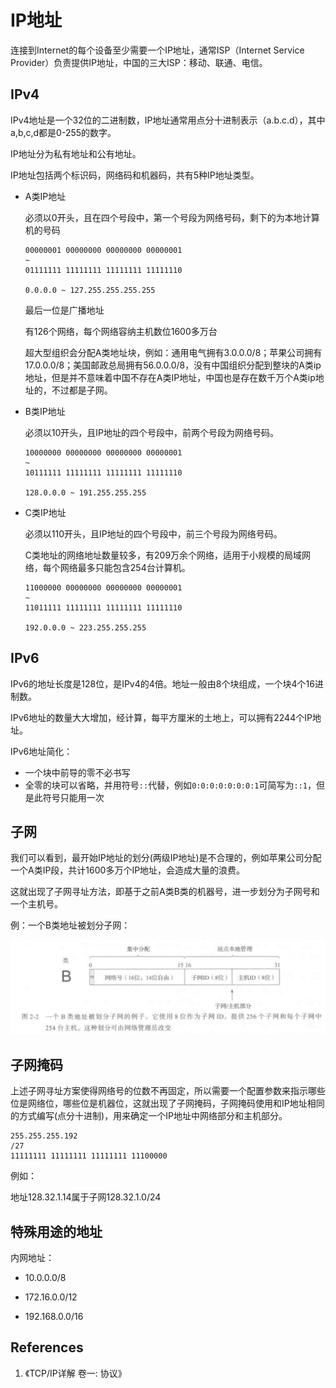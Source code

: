 # IP地址

连接到Internet的每个设备至少需要一个IP地址，通常ISP（Internet Service Provider）负责提供IP地址，中国的三大ISP：移动、联通、电信。

## IPv4

IPv4地址是一个32位的二进制数，IP地址通常用点分十进制表示（a.b.c.d），其中a,b,c,d都是0-255的数字。

IP地址分为私有地址和公有地址。

IP地址包括两个标识码，网络码和机器码，共有5种IP地址类型。

- A类IP地址

  必须以0开头，且在四个号段中，第一个号段为网络号码，剩下的为本地计算机的号码

  ```
  00000001 00000000 00000000 00000001
  ~
  01111111 11111111 11111111 11111110
  
  0.0.0.0 ~ 127.255.255.255.255
  ```

  最后一位是广播地址

  有126个网络，每个网络容纳主机数位1600多万台

  超大型组织会分配A类地址块，例如：通用电气拥有3.0.0.0/8；苹果公司拥有17.0.0.0/8；美国邮政总局拥有56.0.0.0/8，没有中国组织分配到整块的A类ip地址，但是并不意味着中国不存在A类IP地址，中国也是存在数千万个A类ip地址的，不过都是子网。

- B类IP地址

  必须以10开头，且IP地址的四个号段中，前两个号段为网络号码。

  ```
  10000000 00000000 00000000 00000001
  ~
  10111111 11111111 11111111 11111110
  
  128.0.0.0 ~ 191.255.255.255
  ```

- C类IP地址

  必须以110开头，且IP地址的四个号段中，前三个号段为网络号码。

  C类地址的网络地址数量较多，有209万余个网络，适用于小规模的局域网络，每个网络最多只能包含254台计算机。

  ```
  11000000 00000000 00000000 00000001 
  ~
  11011111 11111111 11111111 11111110
  
  192.0.0.0 ~ 223.255.255.255
  ```

## IPv6

IPv6的地址长度是128位，是IPv4的4倍。地址一般由8个块组成，一个块4个16进制数。

IPv6地址的数量大大增加，经计算，每平方厘米的土地上，可以拥有2244个IP地址。

IPv6地址简化：

- 一个块中前导的零不必书写
- 全零的块可以省略，并用符号`::`代替，例如`0:0:0:0:0:0:0:1`可简写为`::1`，但是此符号只能用一次

## 子网

我们可以看到，最开始IP地址的划分(两级IP地址)是不合理的，例如苹果公司分配一个A类IP段，共计1600多万个IP地址，会造成大量的浪费。

这就出现了子网寻址方法，即基于之前A类B类的机器号，进一步划分为子网号和一个主机号。

例：一个B类地址被划分子网：

![IP-classification](IP%E5%9C%B0%E5%9D%80_assets/IP-classification.png)

## 子网掩码

上述子网寻址方案使得网络号的位数不再固定，所以需要一个配置参数来指示哪些位是网络位，哪些位是机器位，这就出现了子网掩码，子网掩码使用和IP地址相同的方式编写(点分十进制)，用来确定一个IP地址中网络部分和主机部分。

```
255.255.255.192
/27
11111111 11111111 11111111 11100000
```

例如：

地址128.32.1.14属于子网128.32.1.0/24

## 特殊用途的地址

内网地址：

- 10.0.0.0/8
- 172.16.0.0/12

- 192.168.0.0/16

## References

1. 《TCP/IP详解 卷一: 协议》
